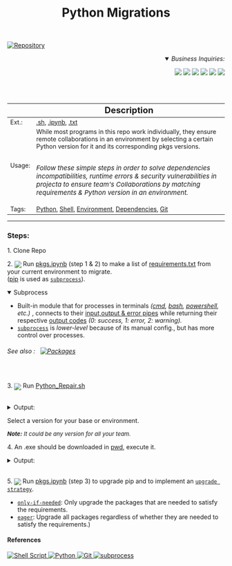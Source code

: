<h1><div align="center"><b> Python Migrations </b></font></div></h1><br>

<div align="left">

[![Repository](https://img.shields.io/badge/Repo-Visualization-0089D6?style=square&logo=microsoft-azure&logoColor=white)](https://mango-dune-07a8b7110.1.azurestaticapps.net/?repo=EstebanMqz%2FEstebanMqz/Python-Troubleshooter)
</div>

<div align="right">
<Details open>
<Summary> <i>Business Inquiries:</i> </Summary>

[<img width="40px" src="https://img.icons8.com/ios/50/0e55b3/resume-website.png">](https://estebanmqz.github.io/EstebanMqz/html/Resume.html)
[<img width="40px" src="https://img.icons8.com/?size=512&id=MR3dZdlA53te&format=png">](https://www.linkedin.com/in/esteban-m-653817205/)
[<img width="35px" src="https://img.icons8.com/color/452/whatsapp--v1.png">](https://tinyurl.com/2y86e2wa)
[<img width="40px" src="https://img.icons8.com/color/452/gmail-new.png">](mailto:emarquez1895@gmail.com)
[<img width="40px" src="https://cdn3d.iconscout.com/3d/free/thumb/free-github-6343501-5220956.png?f=webp">](https://github.com/EstebanMqz?tab=repositories)
[<img width="40px" src="https://img.icons8.com/color/452/gitlab.png">](https://gitlab.com/EstebanMqz)

</Details></div>
<br><br>

|                                 | <div align="center" style="font-size:20px;">Description</div>                                   |
| ------------------------------------------ | ----------------------------------------                       |
| Ext.:  | [.sh](https://github.com/EstebanMqz/Python-Troubleshooter/blob/main/shell/Python_Repair.sh), [.ipynb](https://github.com/EstebanMqz/Python-Troubleshooter/blob/main/notebook/pkgs.ipynb), [.txt](https://github.com/EstebanMqz/Python-Troubleshooter/blob/main/requirements.txt) |
| Usage: | While most programs in this repo work individually, they ensure remote  collaborations in an environment by selecting a certain Python version for it and its corresponding pkgs versions. <br><br> <i> <p style="font-size:15px;"> Follow these simple steps in order to solve dependencies incompatibilities, runtime errors & security vulnerabilities in projecta to ensure team's Collaborations by matching requirements & Python version in an environment.</p>|
| Tags: | [Python](https://www.python.org/), [Shell](https://en.wikipedia.org/wiki/Shell_script), [Environment](https://en.wikipedia.org/wiki/Environment_variable), [Dependencies](https://pypi.org), [Git](https://git-scm.com/) 

---
### Steps:
1\. Clone Repo<br>

2\. <img align="center" width="35px" src="https://upload.wikimedia.org/wikipedia/commons/thumb/3/38/Jupyter_logo.svg/1767px-Jupyter_logo.svg.png">
Run [pkgs.ipynb](https://github.com/EstebanMqz/Python-Troubleshooter/blob/main/notebook/pkgs.ipynb) (step 1 & 2) to make a list of [requirements.txt](https://github.com/EstebanMqz/Python-Troubleshooter/blob/main/requirements.txt) from your current environment to migrate. <br>([pip](https://pip.pypa.io/en/stable/installation/) is used as <a href="#subprocess">`subprocess`</a>).

<section id="subprocess">
<details open>
<summary>Subprocess</summary>


- Built-in module that for processes in terminals <i>([cmd](https://learn.microsoft.com/en-us/windows-server/administration/windows-commands/cmd), [bash](https://github.com/EstebanMqz/Git-Basic-Commands), [powershell](https://learn.microsoft.com/en-us/powershell/), etc.) </i> , connects to their [input,output & error pipes](https://docs.python.org/3/library/subprocess.html#subprocess.Popen) while returning their respective [output codes](https://docs.python.org/3/library/subprocess.html#subprocess.CompletedProcess) <i>(0: success, 1: error, 2: warning).</i>
- [`subprocess`](https://docs.python.org/3/library/subprocess.html) is <i>lower-level</i> because of its manual config., but has more control over processes. <br>

###### See also : &nbsp; [![Packages](https://img.shields.io/badge/Virtual-Environment-black?style=flat&logo=github&logoColor=black)](https://gist.github.com/EstebanMqz/d42cef9a50e7110c4ede62cc8c251edb)
</Details>

<br>

3\. <img align="center" width="35px" src="https://upload.wikimedia.org/wikipedia/commons/thumb/4/4b/Bash_Logo_Colored.svg/2048px-Bash_Logo_Colored.svg.png">
Run [Python_Repair.sh](https://github.com/EstebanMqz/Python-Troubleshooter/blob/main/shell/Python_Repair.sh)

<br>

<Details>
<summary>Output:</summary>
<img src = "images/Python_Repair.jpg" alt = Unix width= 450px> <br>
</Details>

Select a version for your base or environment.
<p style="font-size:13px;"><i><b>Note:</b> It could be any version for all your team.</i>

<br>

4\. An .exe should be downloaded in [pwd](https://en.wikipedia.org/wiki/Pwd), execute it.<br>

<Details>
<summary>Output:</summary>
<img src="images/exe.jpg" alt="version" width= 400px>
</Details>

<br>

5\. <img align="center" width="35px" src="https://upload.wikimedia.org/wikipedia/commons/thumb/3/38/Jupyter_logo.svg/1767px-Jupyter_logo.svg.png"> Run [pkgs.ipynb](https://github.com/EstebanMqz/Python-Troubleshooter/blob/main/notebook/pkgs.ipynb) (step 3) to upgrade pip and to implement an [`upgrade strategy`](https://pip.pypa.io/en/stable/cli/pip_install/#cmdoption-upgrade-strategy).

- [`only-if-needed`](https://pip.pypa.io/en/stable/cli/pip_install/#cmdoption-upgrade-strategy): Only upgrade the packages that are needed to satisfy the requirements.
- [`eager`](https://pip.pypa.io/en/stable/cli/pip_install/#cmdoption-upgrade-strategy): Upgrade all packages regardless of whether they are needed to satisfy the requirements.)

<h4>References</h4>
<p>
  <a href="https://github.com/EstebanMqz/Pkg_Migration/blob/main/Python_Repair.sh">
    <img src="https://img.shields.io/badge/Shell%20Script-1.0.1-green?style=flat&logo=gnu-bash&logoColor=white" alt="Shell Script">
  </a>
  <a href="https://www.python.org/">
    <img src="https://img.shields.io/badge/Python-3.11.4-blue?style=flat&logo=python&logoColor=white" alt="Python">
  </a>
  <a href="https://git-scm.com/">
    <img src="https://img.shields.io/badge/Git-2.41.0-red?style=flat&logo=git&logoColor=white" alt="Git">
  </a>
  <a href="https://docs.python.org/3/library/subprocess.html">
    <img src="https://img.shields.io/badge/subprocess-builtin_module-black?style=flat" alt="subprocess">
  </a>
</p>